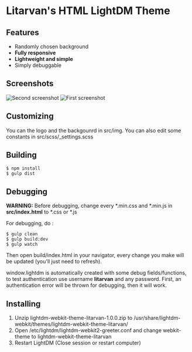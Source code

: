 # Litarvan's HTML LightDM Theme

## Features

* Randomly chosen background
* **Fully responsive**
* **Lightweight and simple**
* Simply debuggable

## Screenshots

![Second screenshot](https://i.gyazo.com/7eb870c4d5e5a649b639298d9ad33250.png)
![First screenshot](https://i.gyazo.com/cf4fcf1947b986b9343a3984ba217190.png)

## Customizing

You can the logo and the backgounrd in src/img.
You can also edit some constants in src/scss/_settings.scss

## Building

```
$ npm install
$ gulp dist
```

## Debugging

**WARNING:** Before debugging, change every *.min.css and *.min.js in **src/index.html** to *.css or *.js

For debugging, do :

```
$ gulp clean
$ gulp build:dev
$ gulp watch
```

Then open build/index.html in your navigator, every change you make will be updated (you'll just need to refresh).

window.lightdm is automatically created with some debug fields/functions, to test authentication use username **litarvan** and any password. First, an authentication error will be thrown for debugging, then it will work.

## Installing

1) Unzip lightdm-webkit-theme-litarvan-1.0.0.zip to /usr/share/lightdm-webkit/themes/lightdm-webkit-theme-litarvan/
2) Open /etc/lightdm/lightdm-webkit2-greeter.conf and change webkit-theme to lightdm-webkit-theme-litarvan
3) Restart LightDM (Close session or restart computer)